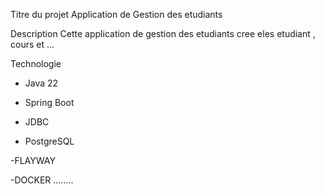  Titre du projet
 Application de Gestion des etudiants 

  Description
  Cette application de gestion des etudiants cree eles etudiant , cours et ...

  Technologie
  
- Java 22
  
- Spring Boot
 
- JDBC
 
- PostgreSQL
 
-FLAYWAY

-DOCKER
........
